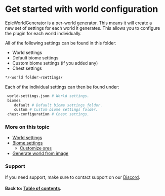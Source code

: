 # Get started with world configuration
EpicWorldGenerator is a per-world generator. This means it will create a new set of settings for each world it generates. This allows you to configure the plugin for each world individually.

All of the following settings can be found in this folder:
* World settings
* Default biome settings
* Custom biome settings (if you added any)
* Chest settings

```bash
*/<world folder>/settings/
```

Each of the individual settings can then be found under:

```bash
 world-settings.json # World settings.
 biomes
    default # Default biome settings folder.
    custom # Custom biome settings folder.
 chest-configuration # Chest settings.
```

### More on this topic
* [World settings](beginner/world-settings-world.md)
* [Biome settings](beginner/world-settings-biomes.md)
  * [Customize ores](beginner/customize-ores.md)
* [Generate world from image](beginner/generate-world-from-image.md)

### Support
If you need support, make sure to contact support on our [Discord](https://discord.gg/Jq3ecb3).

#### Back to: [Table of contents](table-of-contents.md).
